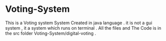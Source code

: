 # Voting-System 
This is a Voting system System Created in java language . it is not a gui system , it a system which runs on terminal .
All the files and The Code is in the src folder Voting-System/digital-voting  .
